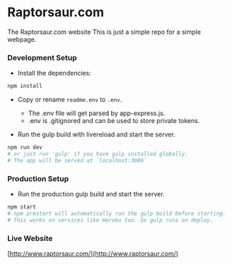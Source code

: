 # Raptorsaur.com
The Raptorsaur.com website
This is just a simple repo for a simple webpage.

### Development Setup
- Install the dependencies:
```bash
npm install
```
- Copy or rename `readme.env` to `.env`.
	- The .env file will get parsed by app-express.js.
	- .env is .gitignored and can be used to store private tokens.


- Run the gulp build with livereload and start the server.
```bash
npm run dev
# or just run 'gulp' if you have gulp installed globally.
# The app will be served at `localhost:3000`
```

### Production Setup
- Run the production gulp build and start the server.
```bash
npm start
# npm prestart will automatically run the gulp build before starting.
# This works on services like Heroku too. So gulp runs on deploy.
```

### Live Website
[http://www.raptorsaur.com/](http://www.raptorsaur.com/)
